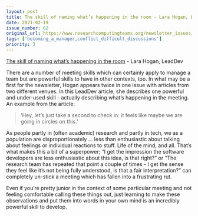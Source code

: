 ```yaml
---
layout: post
title: The skill of naming what’s happening in the room - Lara Hogan, LeadDev
date: 2021-02-19
issue_number: 62
original_url: https://www.researchcomputingteams.org/newsletter_issues/0062
tags: ['becoming_a_manager,conflict_difficult_discussions']
priority: 3
---
```


<!-- markdownlint-disable MD033 -->
<!-- markdownlint-disable MD041 -->
<!-- markdownlint-disable MD049 -->

[The skill of naming what’s happening in the room](https://leaddev.com/communication-relationships/skill-naming-whats-happening-room) - Lara Hogan, LeadDev

There are a number of meeting skills which can certainly apply to manage a team but are powerful skills to have in other contexts, too.  In what may be a first for the newsletter, Hogan appears twice in one issue with articles from two different venues.  In this LeadDev article, she describes one powerful and under-used skill - actually describing what’s happening in the meeting.  An example from the article:

> ‘Hey, let’s just take a second to check in: it feels like maybe we are going in circles on this.’

As people partly in (often academic) research and partly in tech, we as a population are disproportionately … less than enthusiastic about talking about feelings or individual reactions to stuff.  Life of the mind, and all.  That’s what makes this a bit of a superpower; “I get the impression the software developers are less enthusiastic about this idea, is that right?” or “The research team has repeated that point a couple of times - I get the sense they feel like it’s not being fully understood, is that a fair interpretation?” can completely un-stick a meeting which has fallen into a frustrating rut.

Even if you’re pretty junior in the context of some particular meeting and not feeling comfortable calling these things out, just learning to make these observations and put them into words in your own mind is an incredibly powerful skill to develop.
